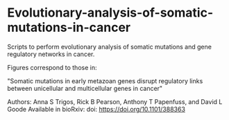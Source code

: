 # Evolutionary-analysis-of-somatic-mutations-in-cancer

Scripts to perform evolutionary analysis of somatic mutations and gene regulatory networks in cancer.

Figures correspond to those in:

"Somatic mutations in early metazoan genes disrupt regulatory links between unicellular and multicellular genes in cancer"

Authors: Anna S Trigos, Rick B Pearson, Anthony T Papenfuss, and David L Goode
Available in bioRxiv: doi: https://doi.org/10.1101/388363


